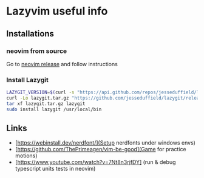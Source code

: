 # Lazyvim useful info

## Installations

### neovim from source

Go to [neovim release](https://github.com/neovim/neovim/releases/tag/stable)
and follow instructions

### Install Lazygit

```sh
LAZYGIT_VERSION=$(curl -s "https://api.github.com/repos/jesseduffield/lazygit/releases/latest" | grep -Po '"tag_name": "v\K[^"]*')
curl -Lo lazygit.tar.gz "https://github.com/jesseduffield/lazygit/releases/latest/download/lazygit_${LAZYGIT_VERSION}_Linux_x86_64.tar.gz"
tar xf lazygit.tar.gz lazygit
sudo install lazygit /usr/local/bin
```

## Links

- [https://webinstall.dev/nerdfont/](Setup nerdfonts under windows envs)
- [https://github.com/ThePrimeagen/vim-be-good](Game for practice motions)
- [https://www.youtube.com/watch?v=7Nt8n3rjfDY]
(run & debug typescript units tests in neovim)

